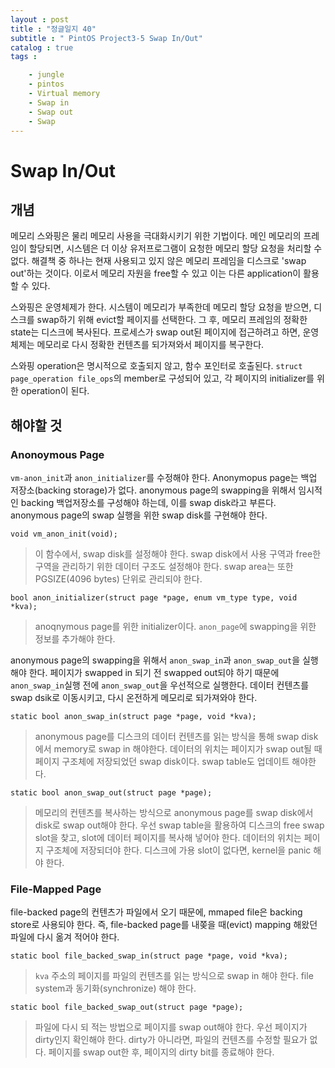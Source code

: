 ```yaml
---
layout : post
title : "정글일지 40"
subtitle : " PintOS Project3-5 Swap In/Out"
catalog : true
tags : 	

    - jungle
    - pintos
    - Virtual memory
    - Swap in
    - Swap out
    - Swap
---
```

# Swap In/Out

## 개념

메모리 스와핑은 물리 메모리 사용을 극대화시키기 위한 기법이다. 메인 메모리의 프레임이 할당되면, 시스템은 더 이상 유저프로그램이 요청한 메모리 할당 요청을 처리할 수 없다. 해결책 중 하나는 현재 사용되고 있지 않은 메모리 프레임을 디스크로 'swap out'하는 것이다. 이로서 메모리 자원을 free할 수 있고 이는 다른 application이 활용할 수 있다.

스와핑은 운영체제가 한다. 시스템이 메모리가 부족한데 메모리 할당 요청을 받으면, 디스크를 swap하기 위해 evict할 페이지를 선택한다.  그 후, 메모리 프레임의 정확한 state는 디스크에 복사된다. 프로세스가 swap out된 페이지에 접근하려고 하면, 운영체제는 메모리로 다시 정확한 컨텐츠를 되가져와서 페이지를 복구한다.

스와핑 operation은 명시적으로 호출되지 않고, 함수 포인터로 호출된다. `struct page_operation file_ops`의 member로 구성되어 있고, 각 페이지의 initializer를 위한 operation이 된다.



## 해야할 것

### Anonoymous Page

`vm-anon_init`과 `anon_initializer`를 수정해야 한다. Anonymopus page는 백업 저장소(backing storage)가 없다. anonymous page의 swapping을 위해서 임시적인 backing 백업저장소를 구성해야 하는데, 이를 swap disk라고 부른다. anonymous page의 swap 실행을 위한 swap disk를 구현해야 한다.

`void vm_anon_init(void);`

> 이 함수에서, swap disk를 설정해야 한다. swap disk에서 사용 구역과 free한 구역을 관리하기 위한 데이터 구조도 설정해야 한다. swap area는 또한 PGSIZE(4096 bytes) 단위로 관리되야 한다.



`bool anon_initializer(struct page *page, enum vm_type type, void *kva);`

> anoqnymous page를 위한 initializer이다. `anon_page`에 swapping을 위한 정보를 추가해야 한다. 



anonymous page의 swapping을 위해서  `anon_swap_in`과 `anon_swap_out`을 실행해야 한다. 페이지가 swapped in 되기 전 swapped out되야 하기 때문에 `anon_swap_in`실행 전에 `anon_swap_out`을 우선적으로 실행한다. 데이터 컨텐츠를 swap dsik로 이동시키고, 다시 온전하게 메모리로 되가져와야 한다.



`static bool anon_swap_in(struct page *page, void *kva);`

> anonymous page를 디스크의 데이터 컨텐츠를 읽는 방식을 통해 swap disk에서 memory로 swap in 해야한다. 데이터의 위치는 페이지가 swap out될 때 페이지 구조체에 저장되었던 swap disk이다. swap table도 업데이트 해야한다.



`static bool anon_swap_out(struct page *page);`

> 메모리의 컨텐츠를 복사하는 방식으로 anonymous page를 swap disk에서 disk로 swap out해야 한다. 우선 swap table을 활용하여 디스크의 free swap slot을 찾고, slot에 데이터 페이지를 복사해 넣어야 한다. 데이터의 위치는 페이지 구조체에 저장되더야 한다. 디스크에 가용 slot이 없다면, kernel을 panic 해야 한다.



### File-Mapped Page

file-backed page의 컨텐츠가 파일에서 오기 때문에, mmaped file은 backing store로 사용되야 한다. 즉, file-backed page를 내쫒을 때(evict) mapping 해왔던 파일에 다시 옮겨 적어야 한다.

`static bool file_backed_swap_in(struct page *page, void *kva);`

> `kva` 주소의 페이지를 파일의 컨텐츠를 읽는 방식으로 swap in 해야 한다. file system과 동기화(synchronize) 해야 한다.



`static bool file_backed_swap_out(struct page *page);`

> 파일에 다시 되 적는 방법으로 페이지를 swap out해야 한다. 우선 페이지가 dirty인지 확인해야 한다. dirty가 아니라면, 파일의 컨텐츠를 수정할 필요가 없다. 페이지를 swap out한 후, 페이지의 dirty bit를 종료해야 한다.